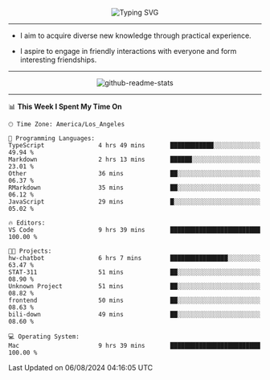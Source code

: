 <p align="center">
  <img src="https://readme-typing-svg.demolab.com?font=Fira+Code&weight=500&size=32&duration=2500&pause=1600&center=true&vCenter=true&random=false&width=1024&height=64&lines=Hi+there+%F0%9F%91%8B;I'm+delighted+you+could+make+it+here+%F0%9F%8E%89;I'm+Harry%2C+a+college+student+still+finding+my+way" alt="Typing SVG" />
</p>


---


- I aim to acquire diverse new knowledge through practical experience.

- I aspire to engage in friendly interactions with everyone and form interesting friendships.


---


<p align="center">
  <img src="https://github-readme-stats.vercel.app/api?username=Harry-Jing&show_icons=true" alt="github-readme-stats"/>
</p>


---

<!--START_SECTION:waka-->
📊 **This Week I Spent My Time On** 

```text
🕑︎ Time Zone: America/Los_Angeles

💬 Programming Languages: 
TypeScript               4 hrs 49 mins       ████████████░░░░░░░░░░░░░   49.94 % 
Markdown                 2 hrs 13 mins       ██████░░░░░░░░░░░░░░░░░░░   23.01 % 
Other                    36 mins             ██░░░░░░░░░░░░░░░░░░░░░░░   06.37 % 
RMarkdown                35 mins             ██░░░░░░░░░░░░░░░░░░░░░░░   06.12 % 
JavaScript               29 mins             █░░░░░░░░░░░░░░░░░░░░░░░░   05.02 % 

🔥 Editors: 
VS Code                  9 hrs 39 mins       █████████████████████████   100.00 % 

🐱‍💻 Projects: 
hw-chatbot               6 hrs 7 mins        ████████████████░░░░░░░░░   63.47 % 
STAT-311                 51 mins             ██░░░░░░░░░░░░░░░░░░░░░░░   08.90 % 
Unknown Project          51 mins             ██░░░░░░░░░░░░░░░░░░░░░░░   08.82 % 
frontend                 50 mins             ██░░░░░░░░░░░░░░░░░░░░░░░   08.63 % 
bili-down                49 mins             ██░░░░░░░░░░░░░░░░░░░░░░░   08.60 % 

💻 Operating System: 
Mac                      9 hrs 39 mins       █████████████████████████   100.00 % 
```


 Last Updated on 06/08/2024 04:16:05 UTC
<!--END_SECTION:waka-->
